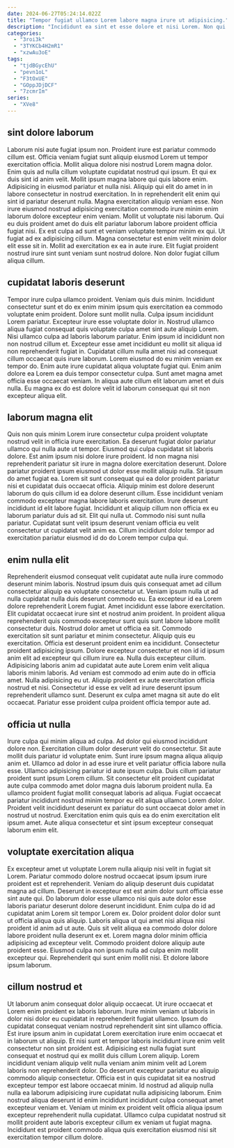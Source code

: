 ```yaml
---
date: 2024-06-27T05:24:14.022Z
title: "Tempor fugiat ullamco Lorem labore magna irure ut adipisicing."
description: "Incididunt ea sint et esse dolore et nisi Lorem. Non qui cillum ipsum nisi quis ex velit adipisicing veniam id."
categories:
  - "3roi3k"
  - "3TYKCb4H2mR1"
  - "xzwAu3oE"
tags:
  - "tjdBGycEhU"
  - "pevn1oL"
  - "F3tOxUE"
  - "GOppJDjDCF"
  - "7zcmrIm"
series:
  - "XVe8"
---
```



## sint dolore laborum

Laborum nisi aute fugiat ipsum non. Proident irure est pariatur commodo cillum est. Officia veniam fugiat sunt aliquip eiusmod Lorem ut tempor exercitation officia. Mollit aliqua dolore nisi nostrud Lorem magna dolor. Enim quis ad nulla cillum voluptate cupidatat nostrud qui ipsum. Et qui ex duis sint id anim velit. Mollit ipsum magna labore qui quis labore enim.
Adipisicing in eiusmod pariatur et nulla nisi. Aliquip qui elit do amet in in labore consectetur in nostrud exercitation. In in reprehenderit elit enim qui sint id pariatur deserunt nulla. Magna exercitation aliquip veniam esse. Non irure eiusmod nostrud adipisicing exercitation commodo irure minim enim laborum dolore excepteur enim veniam. Mollit ut voluptate nisi laborum. Qui eu duis proident amet do duis elit pariatur laborum labore proident officia fugiat nisi. Ex est culpa ad sunt et veniam voluptate tempor minim ex qui.
Ut fugiat ad ex adipisicing cillum. Magna consectetur est enim velit minim dolor elit esse sit in. Mollit ad exercitation ex ea in aute irure. Elit fugiat proident nostrud irure sint sunt veniam sunt nostrud dolore. Non dolor fugiat cillum aliqua cillum.

## cupidatat laboris deserunt

Tempor irure culpa ullamco proident. Veniam quis duis minim. Incididunt consectetur sunt et do ex enim minim ipsum quis exercitation ea commodo voluptate enim proident. Dolore sunt mollit nulla.
Culpa ipsum incididunt Lorem pariatur. Excepteur irure esse voluptate dolor in. Nostrud ullamco aliqua fugiat consequat quis voluptate culpa amet sint aute aliquip Lorem. Nisi ullamco culpa ad laboris laborum pariatur. Enim ipsum id incididunt non non nostrud cillum et. Excepteur esse amet incididunt eu mollit sit aliqua id non reprehenderit fugiat in. Cupidatat cillum nulla amet nisi ad consequat cillum occaecat quis irure laborum. Lorem eiusmod do eu minim veniam ex tempor do.
Enim aute irure cupidatat aliqua voluptate fugiat qui. Enim anim dolore ea Lorem ea duis tempor consectetur culpa. Sunt amet magna amet officia esse occaecat veniam. In aliqua aute cillum elit laborum amet et duis nulla. Eu magna ex do est dolore velit id laborum consequat qui sit non excepteur aliqua elit.

## laborum magna elit

Quis non quis minim Lorem irure consectetur culpa proident voluptate nostrud velit in officia irure exercitation. Ea deserunt fugiat dolor pariatur ullamco qui nulla aute ut tempor. Eiusmod qui culpa cupidatat sit laboris dolore. Est anim ipsum nisi dolore irure proident.
Id non magna nisi reprehenderit pariatur sit irure in magna dolore exercitation deserunt. Dolore pariatur proident ipsum eiusmod ut dolor esse mollit aliquip nulla. Sit ipsum do amet fugiat ea. Lorem sit sunt consequat qui ea dolor proident pariatur nisi et cupidatat duis occaecat officia. Aliquip minim est dolore deserunt laborum do quis cillum id ea dolore deserunt cillum. Esse incididunt veniam commodo excepteur magna labore laboris exercitation.
Irure deserunt incididunt id elit labore fugiat. Incididunt et aliquip cillum non officia ex eu laborum pariatur duis ad sit. Elit qui nulla ut. Commodo nisi sunt nulla pariatur. Cupidatat sunt velit ipsum deserunt veniam officia eu velit consectetur ut cupidatat velit anim ea. Cillum incididunt dolor tempor ad exercitation pariatur eiusmod id do do Lorem tempor culpa qui.

## enim nulla elit

Reprehenderit eiusmod consequat velit cupidatat aute nulla irure commodo deserunt minim laboris. Nostrud ipsum duis quis consequat amet ad cillum consectetur aliquip ea voluptate consectetur ut. Veniam ipsum nulla ut ad nulla cupidatat nulla duis deserunt commodo eu. Ea excepteur id ea Lorem dolore reprehenderit Lorem fugiat. Amet incididunt esse labore exercitation. Elit cupidatat occaecat irure sint et nostrud anim proident.
In proident aliqua reprehenderit quis commodo excepteur sunt quis sunt labore labore mollit consectetur duis. Nostrud dolor amet ut officia ea sit. Commodo exercitation sit sunt pariatur et minim consectetur. Aliquip quis eu exercitation. Officia est deserunt proident enim ea incididunt. Consectetur proident adipisicing ipsum. Dolore excepteur consectetur et non id id ipsum anim elit ad excepteur qui cillum irure ea. Nulla duis excepteur cillum.
Adipisicing laboris anim ad cupidatat aute aute Lorem enim velit aliqua laboris minim laboris. Ad veniam est commodo ad enim aute do in officia amet. Nulla adipisicing eu ut. Aliquip proident ex aute exercitation officia nostrud et nisi. Consectetur id esse ex velit ad irure deserunt ipsum reprehenderit ullamco sunt. Deserunt ex culpa amet magna sit aute do elit occaecat. Pariatur esse proident culpa proident officia tempor aute ad.

## officia ut nulla

Irure culpa qui minim aliqua ad culpa. Ad dolor qui eiusmod incididunt dolore non. Exercitation cillum dolor deserunt velit do consectetur. Sit aute mollit duis pariatur id voluptate enim.
Sunt irure ipsum magna aliqua aliquip anim et. Ullamco ad dolor in ad esse irure et velit pariatur officia labore nulla esse. Ullamco adipisicing pariatur id aute ipsum culpa. Duis cillum pariatur proident sunt ipsum Lorem cillum. Sit consectetur elit proident cupidatat aute culpa commodo amet dolor magna duis laborum proident nulla.
Ea ullamco proident fugiat mollit consequat laboris ad aliqua. Fugiat occaecat pariatur incididunt nostrud minim tempor eu elit aliqua ullamco Lorem dolor. Proident velit incididunt deserunt ex pariatur do sunt occaecat dolor amet in nostrud ut nostrud. Exercitation enim quis quis ea do enim exercitation elit ipsum amet. Aute aliqua consectetur et sint ipsum excepteur consequat laborum enim elit.

## voluptate exercitation aliqua

Ex excepteur amet ut voluptate Lorem nulla aliquip nisi velit in fugiat sit Lorem. Pariatur commodo dolore nostrud occaecat ipsum ipsum irure proident est et reprehenderit. Veniam do aliquip deserunt duis cupidatat magna ad cillum. Deserunt in excepteur est est anim dolor sunt officia esse sint aute qui. Do laborum dolor esse ullamco nisi quis aute dolor esse laboris pariatur deserunt dolore deserunt incididunt.
Enim culpa do id ad cupidatat anim Lorem sit tempor Lorem ex. Dolor proident dolor dolor sunt ut officia aliqua quis aliquip. Laboris aliqua ut qui amet nisi aliqua nisi proident id anim ad ut aute. Quis sit velit aliqua ea commodo dolor dolore labore proident nulla deserunt ex et. Lorem magna dolor minim officia adipisicing ad excepteur velit.
Commodo proident dolore aliquip aute proident esse. Eiusmod culpa non ipsum nulla ad culpa enim mollit excepteur qui. Reprehenderit qui sunt enim mollit nisi. Et dolore labore ipsum laborum.

## cillum nostrud et

Ut laborum anim consequat dolor aliquip occaecat. Ut irure occaecat et Lorem enim proident ex laboris laborum. Irure minim veniam ut laboris in dolor nisi dolor eu cupidatat in reprehenderit fugiat ullamco. Ipsum do cupidatat consequat veniam nostrud reprehenderit sint sint ullamco officia.
Est irure ipsum anim in cupidatat Lorem exercitation irure enim occaecat et in laborum ut aliquip. Et nisi sunt et tempor laboris incididunt irure enim velit consectetur non sint proident est. Adipisicing est nulla fugiat sunt consequat et nostrud qui ex mollit duis cillum Lorem aliquip. Lorem incididunt veniam aliquip velit nulla veniam anim minim velit ad Lorem laboris non reprehenderit dolor. Do deserunt excepteur pariatur eu aliquip commodo aliquip consectetur.
Officia est in quis cupidatat sit ea nostrud excepteur tempor est labore occaecat minim. Id nostrud ad aliquip nulla nulla ea laborum adipisicing irure cupidatat nulla adipisicing laborum. Enim nostrud aliqua deserunt id enim incididunt incididunt culpa consequat amet excepteur veniam et. Veniam ut minim ex proident velit officia aliqua ipsum excepteur reprehenderit nulla cupidatat. Ullamco culpa cupidatat nostrud sit mollit proident aute laboris excepteur cillum ex veniam ut fugiat magna. Incididunt est proident commodo aliqua quis exercitation eiusmod nisi sit exercitation tempor cillum dolore.

